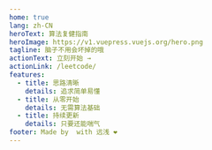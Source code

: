 ```yaml
---
home: true
lang: zh-CN
heroText: 算法复健指南
heroImage: https://v1.vuepress.vuejs.org/hero.png
tagline: 脑子不用会坏掉的哦
actionText: 立刻开始 →
actionLink: /leetcode/
features:
  - title: 思路清晰
    details: 追求简单易懂
  - title: 从零开始
    details: 无需算法基础
  - title: 持续更新
    details: 只要还能喘气
footer: Made by  with 远浅 ❤️
---
```

